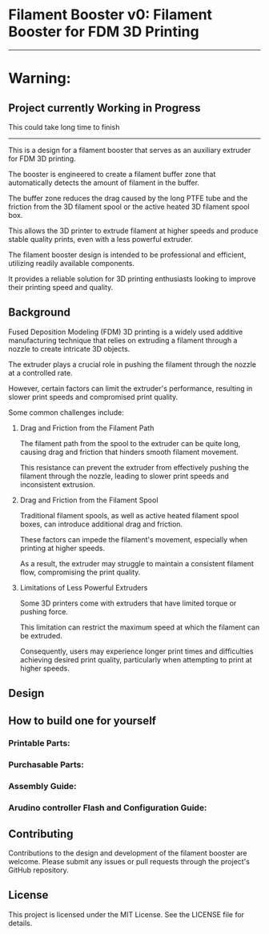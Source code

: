 # Filament Booster v0: Filament Booster for FDM 3D Printing

***

# Warning: 

## Project currently Working in Progress

This could take long time to finish

***

This is a design for a filament booster that serves as an auxiliary extruder for FDM 3D printing. 

The booster is engineered to create a filament buffer zone that automatically detects the amount of filament in the buffer.

The buffer zone reduces the drag caused by the long PTFE tube and the friction from the 3D filament spool or the active heated 3D filament spool box. 

This allows the 3D printer to extrude filament at higher speeds and produce stable quality prints, even with a less powerful extruder.

The filament booster design is intended to be professional and efficient, utilizing readily available components. 

It provides a reliable solution for 3D printing enthusiasts looking to improve their printing speed and quality.

## Background

Fused Deposition Modeling (FDM) 3D printing is a widely used additive manufacturing technique that relies on extruding a filament through a nozzle to create intricate 3D objects. 

The extruder plays a crucial role in pushing the filament through the nozzle at a controlled rate.

However, certain factors can limit the extruder's performance, resulting in slower print speeds and compromised print quality. 

Some common challenges include:

1. Drag and Friction from the Filament Path

    The filament path from the spool to the extruder can be quite long, causing drag and friction that hinders smooth filament movement. 

    This resistance can prevent the extruder from effectively pushing the filament through the nozzle, leading to slower print speeds and inconsistent extrusion.

2. Drag and Friction from the Filament Spool

    Traditional filament spools, as well as active heated filament spool boxes, can introduce additional drag and friction. 

    These factors can impede the filament's movement, especially when printing at higher speeds. 

    As a result, the extruder may struggle to maintain a consistent filament flow, compromising the print quality.

3. Limitations of Less Powerful Extruders

    Some 3D printers come with extruders that have limited torque or pushing force. 

    This limitation can restrict the maximum speed at which the filament can be extruded. 

    Consequently, users may experience longer print times and difficulties achieving desired print quality, particularly when attempting to print at higher speeds.

## Design

## How to build one for yourself

### Printable Parts: 

### Purchasable Parts: 

### Assembly Guide: 

### Arudino controller Flash and Configuration Guide:



## Contributing

Contributions to the design and development of the filament booster are welcome. Please submit any issues or pull requests through the project's GitHub repository.

## License

This project is licensed under the MIT License. See the LICENSE file for details.

